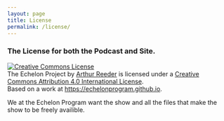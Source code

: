 ```yaml
---
layout: page
title: License
permalink: /license/
---
```

### The License for both the Podcast and Site.

<a rel="license" href="http://creativecommons.org/licenses/by/4.0/"><img alt="Creative Commons License" style="border-width:0" src="https://i.creativecommons.org/l/by/4.0/88x31.png" /></a><br /><span xmlns:dct="http://purl.org/dc/terms/" property="dct:title">The Echelon Project</span> by <a xmlns:cc="http://creativecommons.org/ns#" href="https://echelonprogram.github.io" property="cc:attributionName" rel="cc:attributionURL">Arthur Reeder</a> is licensed under a <a rel="license" href="http://creativecommons.org/licenses/by/4.0/">Creative Commons Attribution 4.0 International License</a>.<br />Based on a work at <a xmlns:dct="http://purl.org/dc/terms/" href="https://echelonprogram.github.io" rel="dct:source">https://echelonprogram.github.io</a>.

We at the Echelon Program want the show and all the files that make the show to be freely availible.
